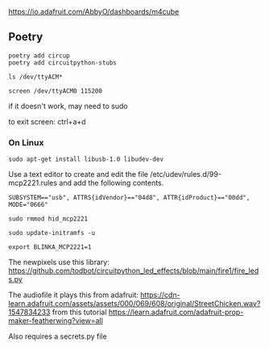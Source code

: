 https://io.adafruit.com/AbbyO/dashboards/m4cube

## Poetry

```
poetry add circup
poetry add circuitpython-stubs
```

```shell
ls /dev/ttyACM*
```

```shell
screen /dev/ttyACM0 115200
```

if it doesn't work, may need to sudo

to exit screen: ctrl+a+d

### On Linux

```shell
sudo apt-get install libusb-1.0 libudev-dev
```

Use a text editor to create and edit the file /etc/udev/rules.d/99-mcp2221.rules and add the following contents.

```
SUBSYSTEM=="usb", ATTRS{idVendor}=="04d8", ATTR{idProduct}=="00dd", MODE="0666"
```

```shell
sudo rmmod hid_mcp2221
```

```shell
sudo update-initramfs -u
```

```shell
export BLINKA_MCP2221=1
```

The newpixels use this library: https://github.com/todbot/circuitpython_led_effects/blob/main/fire1/fire_leds.py

The audiofile it plays this from adafruit: https://cdn-learn.adafruit.com/assets/assets/000/069/608/original/StreetChicken.wav?1547834233 from this tutorial https://learn.adafruit.com/adafruit-prop-maker-featherwing?view=all

Also requires a secrets.py file

